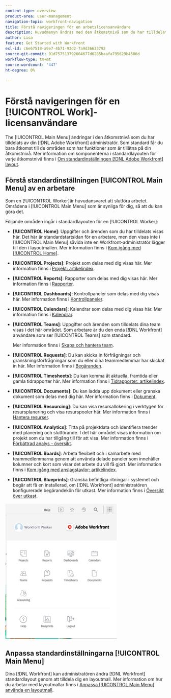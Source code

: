 ```yaml
---
content-type: overview
product-area: user-management
navigation-topic: workfront-navigation
title: Förstå navigeringen för en arbetslicensanvändare
description: Huvudmenyn ändras med den åtkomstnivå som du har tilldelats av [!DNL Adobe Workfront] administratör. Som standard får du bara åtkomst till de områden som har funktioner som är tillåtna på din åtkomstnivå.
author: Lisa
feature: Get Started with Workfront
exl-id: c6e67518-a9e7-4b71-93d2-7a9d36633792
source-git-commit: 91d757513792604677d6285baafa795629b4506d
workflow-type: tm+mt
source-wordcount: '447'
ht-degree: 0%

---
```


# Förstå navigeringen för en [!UICONTROL Work]-licensanvändare

The [!UICONTROL Main Menu] ändringar i den åtkomstnivå som du har tilldelats av din [!DNL Adobe Workfront] administratör. Som standard får du bara åtkomst till de områden som har funktioner som är tillåtna på din åtkomstnivå. Mer information om komponenterna i standardlayouten för varje åtkomstnivå finns i [Om standardinställningen [!DNL Adobe Workfront] layout](../../../administration-and-setup/customize-workfront/use-layout-templates/about-the-default-wf-layout.md).

## Förstå standardinställningen [!UICONTROL Main Menu] av en arbetare

Som en [!UICONTROL Worker]är huvudansvaret att slutföra arbetet. Områdena i [!UICONTROL Main Menu] som är synliga för dig, så att du kan göra det.

Följande områden ingår i standardlayouten för en [!UICONTROL Worker]:

* **[!UICONTROL Home]**: Uppgifter och ärenden som du har tilldelats visas här. Det här är standardstartsidan för en arbetare, men den visas inte i [!UICONTROL Main Menu] såvida inte en Workfront-administratör lägger till den i layoutmallen.  Mer information finns i [Kom igång med [!UICONTROL Home]](../../../workfront-basics/using-home/using-the-home-area/get-started-with-home.md).

* **[!UICONTROL Projects]**: Projekt som delas med dig visas här. Mer information finns i [Projekt: artikelindex](../../../manage-work/projects/projects-overview.md).

* **[!UICONTROL Reports]**: Rapporter som delas med dig visas här. Mer information finns i [Rapporter](../../../reports-and-dashboards/reports/reports-overview.md).

* **[!UICONTROL Dashboards]**: Kontrollpaneler som delas med dig visas här. Mer information finns i [Kontrollpaneler](../../../reports-and-dashboards/dashboards/dashboards-overview.md).

* **[!UICONTROL Calendars]**: Kalendrar som delas med dig visas här. Mer information finns i [Kalendrar](../../../reports-and-dashboards/reports/calendars/calendars.md).

* **[!UICONTROL Teams]**: Uppgifter och ärenden som tilldelats dina team visas i det här området. Som arbetare är du den enda [!DNL Workfront] användare som ser [!UICONTROL Teams] som standard.

  Mer information finns i [Skapa och hantera team](../../../people-teams-and-groups/create-and-manage-teams/create-and-mange-teams.md).

* **[!UICONTROL Requests]**: Du kan skicka in förfrågningar och granskningsförfrågningar som du eller dina teammedlemmar har skickat in här. Mer information finns i [Begäranden](../../../manage-work/requests/requests-overview.md).

* **[!UICONTROL Timesheets]**: Du kan komma åt aktuella, framtida eller gamla tidrapporter här. Mer information finns i [Tidrapporter: artikelindex](../../../timesheets/timesheets-all.md).

* **[!UICONTROL Documents]**: Du kan ladda upp dokument eller granska dokument som delas med dig här. Mer information finns i [Dokument](../../../documents/documents-overview.md).

* **[!UICONTROL Resourcing]**: Du kan visa resursallokering i verktygen för resursplanering och visa resurspooler här. Mer information finns i [Hantera resurser](../../../resource-mgmt/manage-resources.md).

* **[!UICONTROL Analytics]**: Titta på projektdata och identifiera trender med planering och slutförande. I det här området visas information om projekt som du har tillgång till för att visa. Mer information finns i [Förbättrad analys - översikt](../../../enhanced-analytics/enhanced-analytics-overview.md).

* **[!UICONTROL Boards]**: Arbeta flexibelt och i samarbete med teammedlemmarna genom att använda delade paneler som innehåller kolumner och kort som visar det arbete du vill få gjort. Mer information finns i [Kom igång med anslagstavlor: artikelindex](../../../agile/get-started-with-boards/get-started-with-boards.md).

* **[!UICONTROL Blueprints]**: Granska befintliga ritningar i systemet och begär att få en installerad, om [!DNL Workfront] administratören konfigurerade begärandekön för utkast. Mer information finns i [Översikt över utkast](../../../administration-and-setup/blueprints/blueprints-overview.md).

![](assets/worker-main-menu-350x426.png)

## Anpassa standardinställningarna [!UICONTROL Main Menu]

Dina [!DNL Workfront] kan administratören ändra [!DNL Workfront] standardlayout genom att tilldela dig en layoutmall. Mer information om hur du arbetar med layoutmallar finns i  [Anpassa [!UICONTROL Main Menu] använda en layoutmall](../../../administration-and-setup/customize-workfront/use-layout-templates/customize-main-menu.md).
